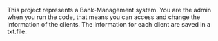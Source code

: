 This project represents a Bank-Management system.
You are the admin when you run the code, that means you can access and change the information of the clients. 
The information for each client are saved in a txt.file.
